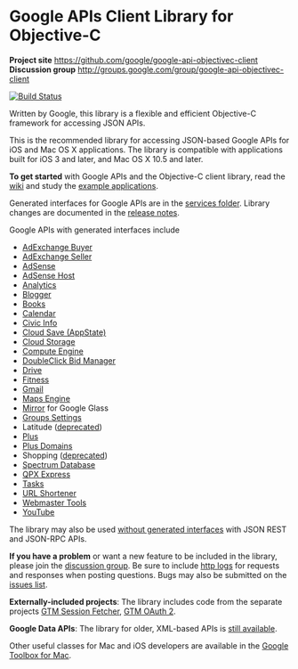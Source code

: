 # Google APIs Client Library for Objective-C #

**Project site** <https://github.com/google/google-api-objectivec-client><br>
**Discussion group** <http://groups.google.com/group/google-api-objectivec-client>

[![Build Status](https://travis-ci.org/google/google-api-objectivec-client.svg?branch=master)](https://travis-ci.org/google/google-api-objectivec-client)

Written by Google, this library is a flexible and efficient Objective-C
framework for accessing JSON APIs.

This is the recommended library for accessing JSON-based Google APIs for iOS and
Mac OS X applications.  The library is compatible with applications built for
iOS 3 and later, and Mac OS X 10.5 and later.

**To get started** with Google  APIs and the Objective-C client library,  read
the [wiki](https://github.com/google/google-api-objectivec-client/wiki)
and study the
[example applications](https://github.com/google/google-api-objectivec-client/tree/master/Examples).

Generated interfaces for Google APIs are in the
[services folder](https://github.com/google/google-api-objectivec-client/tree/master/Source/Services).
Library changes are documented in the
[release notes](https://github.com/google/google-api-objectivec-client/blob/master/ReleaseNotes.md).

Google APIs with generated interfaces include
- [AdExchange Buyer](https://developers.google.com/ad-exchange/buyer-rest/)
- [AdExchange Seller](https://developers.google.com/ad-exchange/seller-rest/)
- [AdSense](https://developers.google.com/adsense/)
- [AdSense Host](https://developers.google.com/adsense/host/)
- [Analytics](https://developers.google.com/analytics/)
- [Blogger](https://developers.google.com/blogger/)
- [Books](https://developers.google.com/books/)
- [Calendar](https://developers.google.com/google-apps/calendar/)
- [Civic Info](https://developers.google.com/civic-information/)
- [Cloud Save (AppState)](https://developers.google.com/games/services/common/concepts/cloudsave)
- [Cloud Storage](https://developers.google.com/storage/)
- [Compute Engine](https://developers.google.com/compute/)
- [DoubleClick Bid Manager](https://developers.google.com/bid-manager/)
- [Drive](https://developers.google.com/drive/)
- [Fitness](https://developers.google.com/fit/)
- [Gmail](https://developers.google.com/gmail/)
- [Maps Engine](https://developers.google.com/maps-engine/)
- [Mirror](https://developers.google.com/glass/about/) for Google Glass
- [Groups Settings](https://developers.google.com/google-apps/groups-settings/)
- Latitude ([deprecated](https://support.google.com/gmm/answer/3001634?p=maps_android_latitude&rd=1))
- [Plus](https://developers.google.com/+/api/)
- [Plus Domains](https://developers.google.com/+/domains/)
- Shopping ([deprecated](http://googleblog.blogspot.jp/2013/03/a-second-spring-of-cleaning.html))
- [Spectrum Database](https://developers.google.com/spectrum/)
- [QPX Express](https://developers.google.com/qpx-express/)
- [Tasks](https://developers.google.com/google-apps/tasks/)
- [URL Shortener](https://developers.google.com/url-shortener/)
- [Webmaster Tools](https://developers.google.com/webmaster-tools/)
- [YouTube](https://developers.google.com/youtube/v3/)

The library may also be used
[without generated interfaces](https://github.com/google/google-api-objectivec-client/wiki#using-apis-without-generated-classes)
with JSON REST and JSON-RPC APIs.

**If you have a problem** or want a new feature to be included in the library,
please join the
[discussion group](http://groups.google.com/group/google-api-objectivec-client).
Be sure to include
[http logs](https://github.com/google/google-api-objectivec-client/wiki#logging-http-server-traffic)
for requests and responses when posting questions. Bugs may also be submitted
on the [issues list](https://github.com/google/google-api-objectivec-client/issues).

**Externally-included projects**: The library includes code from the separate
projects [GTM Session Fetcher](https://github.com/google/gtm-session-fetcher),
[GTM OAuth 2](https://github.com/google/gtm-oauth2).

**Google Data APIs**: The library for older, XML-based APIs is
[still available](https://github.com/google/gdata-objectivec-client).

Other useful classes for Mac and iOS developers are available in the
[Google Toolbox for Mac](https://github.com/google/google-toolbox-for-mac).
